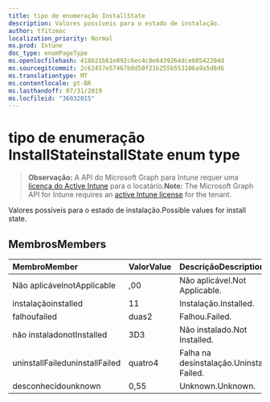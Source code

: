 ```yaml
---
title: tipo de enumeração InstallState
description: Valores possíveis para o estado de instalação.
author: tfitzmac
localization_priority: Normal
ms.prod: Intune
doc_type: enumPageType
ms.openlocfilehash: 418b21b61e892c6ec4c8e6439264dce60542204d
ms.sourcegitcommit: 2c62457e57467b8d50f21b255b553106a9a5d8d6
ms.translationtype: MT
ms.contentlocale: pt-BR
ms.lasthandoff: 07/31/2019
ms.locfileid: "36032015"
---
```

# <a name="installstate-enum-type"></a><span data-ttu-id="0b1b6-103">tipo de enumeração InstallState</span><span class="sxs-lookup"><span data-stu-id="0b1b6-103">installState enum type</span></span>

> <span data-ttu-id="0b1b6-104">**Observação:** A API do Microsoft Graph para Intune requer uma [licença do Active Intune](https://go.microsoft.com/fwlink/?linkid=839381) para o locatário.</span><span class="sxs-lookup"><span data-stu-id="0b1b6-104">**Note:** The Microsoft Graph API for Intune requires an [active Intune license](https://go.microsoft.com/fwlink/?linkid=839381) for the tenant.</span></span>

<span data-ttu-id="0b1b6-105">Valores possíveis para o estado de instalação.</span><span class="sxs-lookup"><span data-stu-id="0b1b6-105">Possible values for install state.</span></span>

## <a name="members"></a><span data-ttu-id="0b1b6-106">Membros</span><span class="sxs-lookup"><span data-stu-id="0b1b6-106">Members</span></span>
|<span data-ttu-id="0b1b6-107">Membro</span><span class="sxs-lookup"><span data-stu-id="0b1b6-107">Member</span></span>|<span data-ttu-id="0b1b6-108">Valor</span><span class="sxs-lookup"><span data-stu-id="0b1b6-108">Value</span></span>|<span data-ttu-id="0b1b6-109">Descrição</span><span class="sxs-lookup"><span data-stu-id="0b1b6-109">Description</span></span>|
|:---|:---|:---|
|<span data-ttu-id="0b1b6-110">Não aplicável</span><span class="sxs-lookup"><span data-stu-id="0b1b6-110">notApplicable</span></span>|<span data-ttu-id="0b1b6-111">,0</span><span class="sxs-lookup"><span data-stu-id="0b1b6-111">0</span></span>|<span data-ttu-id="0b1b6-112">Não aplicável.</span><span class="sxs-lookup"><span data-stu-id="0b1b6-112">Not Applicable.</span></span>|
|<span data-ttu-id="0b1b6-113">instalação</span><span class="sxs-lookup"><span data-stu-id="0b1b6-113">installed</span></span>|<span data-ttu-id="0b1b6-114">1</span><span class="sxs-lookup"><span data-stu-id="0b1b6-114">1</span></span>|<span data-ttu-id="0b1b6-115">Instalação.</span><span class="sxs-lookup"><span data-stu-id="0b1b6-115">Installed.</span></span>|
|<span data-ttu-id="0b1b6-116">falhou</span><span class="sxs-lookup"><span data-stu-id="0b1b6-116">failed</span></span>|<span data-ttu-id="0b1b6-117">duas</span><span class="sxs-lookup"><span data-stu-id="0b1b6-117">2</span></span>|<span data-ttu-id="0b1b6-118">Falhou.</span><span class="sxs-lookup"><span data-stu-id="0b1b6-118">Failed.</span></span>|
|<span data-ttu-id="0b1b6-119">não instalado</span><span class="sxs-lookup"><span data-stu-id="0b1b6-119">notInstalled</span></span>|<span data-ttu-id="0b1b6-120">3D</span><span class="sxs-lookup"><span data-stu-id="0b1b6-120">3</span></span>|<span data-ttu-id="0b1b6-121">Não instalado.</span><span class="sxs-lookup"><span data-stu-id="0b1b6-121">Not Installed.</span></span>|
|<span data-ttu-id="0b1b6-122">uninstallFailed</span><span class="sxs-lookup"><span data-stu-id="0b1b6-122">uninstallFailed</span></span>|<span data-ttu-id="0b1b6-123">quatro</span><span class="sxs-lookup"><span data-stu-id="0b1b6-123">4</span></span>|<span data-ttu-id="0b1b6-124">Falha na desinstalação.</span><span class="sxs-lookup"><span data-stu-id="0b1b6-124">Uninstall Failed.</span></span>|
|<span data-ttu-id="0b1b6-125">desconhecido</span><span class="sxs-lookup"><span data-stu-id="0b1b6-125">unknown</span></span>|<span data-ttu-id="0b1b6-126">0,5</span><span class="sxs-lookup"><span data-stu-id="0b1b6-126">5</span></span>|<span data-ttu-id="0b1b6-127">Unknown.</span><span class="sxs-lookup"><span data-stu-id="0b1b6-127">Unknown.</span></span>|



